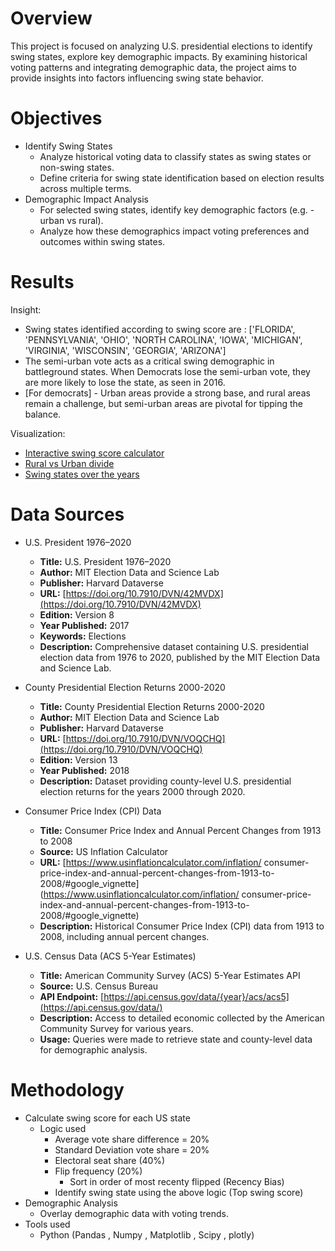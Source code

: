 # Overview
This project is focused on analyzing U.S. presidential elections to identify swing states, explore key demographic impacts. By examining historical voting patterns and integrating demographic data, the project aims to provide insights into factors influencing swing state behavior.

# Objectives

- Identify Swing States
  - Analyze historical voting data to classify states as swing states or non-swing states.
  - Define criteria for swing state identification based on election results across multiple terms.
- Demographic Impact Analysis
  - For selected swing states, identify key demographic factors (e.g. - urban vs rural).
  - Analyze how these demographics impact voting preferences and outcomes within swing states.

 
# Results 

Insight:
-  Swing states identified according to swing score are : ['FLORIDA', 'PENNSYLVANIA', 'OHIO', 'NORTH CAROLINA', 'IOWA', 'MICHIGAN', 'VIRGINIA', 'WISCONSIN', 'GEORGIA', 'ARIZONA']	
- The semi-urban vote acts as a critical swing demographic in battleground states. When Democrats lose the semi-urban vote, they are more likely to lose the state, as seen in 2016.
- [For democrats] - Urban areas provide a strong base, and rural areas remain a challenge, but semi-urban areas are pivotal for tipping the balance.

Visualization:
- [Interactive swing score calculator](https://aizqnvqgc8sdtgpmdg22yv.streamlit.app/)
- [Rural vs Urban divide](https://drive.google.com/open?id=11Ek34wMYJop7fVSabn00TSn5zb7x_oi0&usp=drive_fs)
- [Swing states over the years](https://drive.google.com/open?id=1LnQBNN1BYKch0-UcHW7MFUq-tAgd7PqW&usp=drive_fs)


# Data Sources

- U.S. President 1976–2020
	- **Title:** U.S. President 1976–2020
	- **Author:** MIT Election Data and Science Lab
	- **Publisher:** Harvard Dataverse
	- **URL:** [https://doi.org/10.7910/DVN/42MVDX](https://doi.org/10.7910/DVN/42MVDX)
	- **Edition:** Version 8
	- **Year Published:** 2017
	- **Keywords:** Elections
	- **Description:** Comprehensive dataset containing U.S. presidential election data from 1976 to 2020, published by the MIT Election Data 	and Science Lab.


- County Presidential Election Returns 2000-2020
	- **Title:** County Presidential Election Returns 2000-2020
	- **Author:** MIT Election Data and Science Lab
	- **Publisher:** Harvard Dataverse
	- **URL:** [https://doi.org/10.7910/DVN/VOQCHQ](https://doi.org/10.7910/DVN/VOQCHQ)
	- **Edition:** Version 13
	- **Year Published:** 2018
	- **Description:** Dataset providing county-level U.S. presidential election returns for the years 2000 through 2020.

- Consumer Price Index (CPI) Data
	- **Title:** Consumer Price Index and Annual Percent Changes from 1913 to 2008
	- **Source:** US Inflation Calculator
	- **URL:** [https://www.usinflationcalculator.com/inflation/	consumer-price-index-and-annual-percent-changes-from-1913-to-2008/#google_vignette](https://www.usinflationcalculator.com/inflation/	consumer-price-index-and-annual-percent-changes-from-1913-to-2008/#google_vignette)
	- **Description:** Historical Consumer Price Index (CPI) data from 1913 to 2008, including annual percent changes.

 - U.S. Census Data (ACS 5-Year Estimates)
	- **Title:** American Community Survey (ACS) 5-Year Estimates API
	- **Source:** U.S. Census Bureau
	- **API Endpoint:** [https://api.census.gov/data/{year}/acs/acs5](https://api.census.gov/data/)
	- **Description:** Access to detailed economic collected by the American Community Survey for 	various years.
	- **Usage:** Queries were made to retrieve state and county-level data for demographic analysis.

# Methodology

- Calculate swing score for each US state
	- Logic used
   		- Average vote share difference = 20%
   		- Standard Deviation vote share = 20%
   		- Electoral seat share (40%)
   		- Flip frequency (20%)
     		- Sort in order of most recenty flipped (Recency Bias) 	
     	- Identify swing state using the above logic (Top swing score)  
- Demographic Analysis
  	- Overlay demographic data with voting trends.
- Tools used
	- Python (Pandas , Numpy , Matplotlib , Scipy , plotly)  

